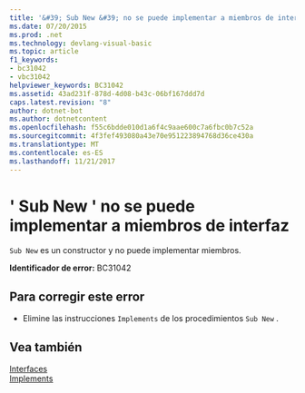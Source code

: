 ```yaml
---
title: '&#39; Sub New &#39; no se puede implementar a miembros de interfaz'
ms.date: 07/20/2015
ms.prod: .net
ms.technology: devlang-visual-basic
ms.topic: article
f1_keywords:
- bc31042
- vbc31042
helpviewer_keywords: BC31042
ms.assetid: 43ad231f-878d-4d08-b43c-06bf167ddd7d
caps.latest.revision: "8"
author: dotnet-bot
ms.author: dotnetcontent
ms.openlocfilehash: f55c6bdde010d1a6f4c9aae600c7a6fbc0b7c52a
ms.sourcegitcommit: 4f3fef493080a43e70e951223894768d36ce430a
ms.translationtype: MT
ms.contentlocale: es-ES
ms.lasthandoff: 11/21/2017
---
```

# <a name="39sub-new39-cannot-implement-interface-members"></a>&#39; Sub New &#39; no se puede implementar a miembros de interfaz
`Sub New` es un constructor y no puede implementar miembros.  
  
 **Identificador de error:** BC31042  
  
## <a name="to-correct-this-error"></a>Para corregir este error  
  
-   Elimine las instrucciones `Implements` de los procedimientos `Sub New` .  
  
## <a name="see-also"></a>Vea también  
 [Interfaces](../../visual-basic/programming-guide/language-features/interfaces/index.md)  
 [Implements](../../visual-basic/language-reference/statements/implements-clause.md)
